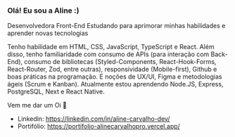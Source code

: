 ### Olá! Eu sou a Aline :)

Desenvolvedora Front-End
Estudando para aprimorar minhas habilidades e aprender novas tecnologias

Tenho habilidade em HTML, CSS, JavaScript, TypeScript e React.
Além disso, tenho familiaridade com consumo de APIs (para interação com Back-End), consumo de bibliotecas (Styled-Components, React-Hook-Forms, React-Router, Zod, entre outras), responsividade (Mobile-first), Github e boas práticas na programação.
E noções de UX/UI, Figma e metodologias ágeis (Scrum e Kanban).
Atualmente estou aprendendo Node.JS, Express, PostgreSQL, Next e React Native.


Vem me dar um Oi 👋
- Linkedin: https://linkedin.com/in/aline-carvalho-dev/ 
- Portifólio: https://portifolio-alinecarvalhopro.vercel.app/
